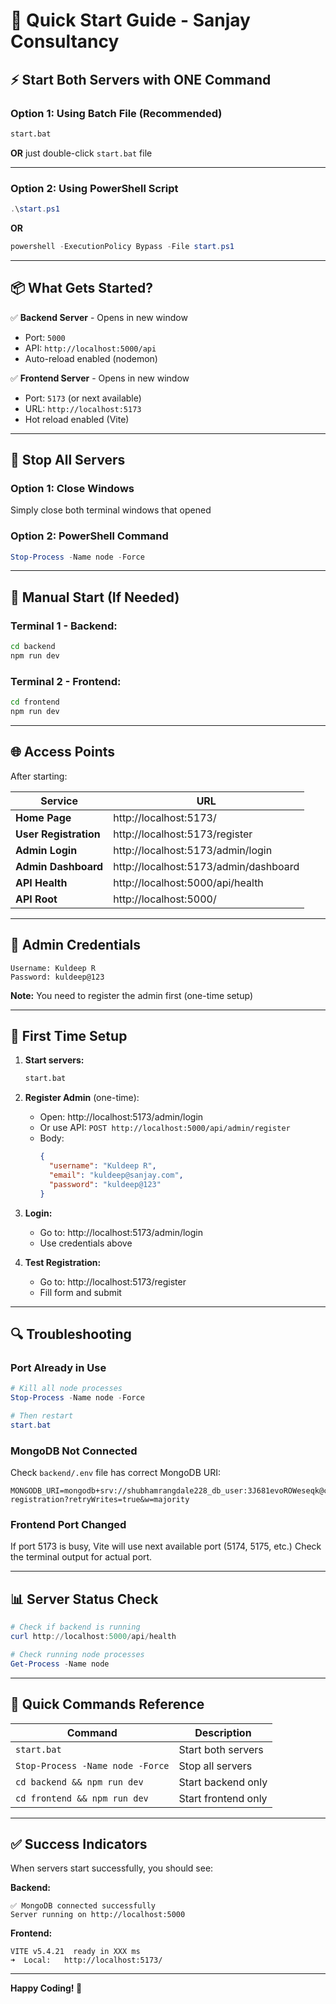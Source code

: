 # 🚀 Quick Start Guide - Sanjay Consultancy

## ⚡ Start Both Servers with ONE Command

### **Option 1: Using Batch File (Recommended)** 
```bash
start.bat
```
**OR** just double-click `start.bat` file

---

### **Option 2: Using PowerShell Script**
```powershell
.\start.ps1
```
**OR**
```powershell
powershell -ExecutionPolicy Bypass -File start.ps1
```

---

## 📦 What Gets Started?

✅ **Backend Server** - Opens in new window
- Port: `5000`
- API: `http://localhost:5000/api`
- Auto-reload enabled (nodemon)

✅ **Frontend Server** - Opens in new window  
- Port: `5173` (or next available)
- URL: `http://localhost:5173`
- Hot reload enabled (Vite)

---

## 🛑 Stop All Servers

### **Option 1: Close Windows**
Simply close both terminal windows that opened

### **Option 2: PowerShell Command**
```powershell
Stop-Process -Name node -Force
```

---

## 🔧 Manual Start (If Needed)

### **Terminal 1 - Backend:**
```bash
cd backend
npm run dev
```

### **Terminal 2 - Frontend:**
```bash
cd frontend
npm run dev
```

---

## 🌐 Access Points

After starting:

| Service | URL |
|---------|-----|
| **Home Page** | http://localhost:5173/ |
| **User Registration** | http://localhost:5173/register |
| **Admin Login** | http://localhost:5173/admin/login |
| **Admin Dashboard** | http://localhost:5173/admin/dashboard |
| **API Health** | http://localhost:5000/api/health |
| **API Root** | http://localhost:5000/ |

---

## 🔑 Admin Credentials

```
Username: Kuldeep R
Password: kuldeep@123
```

**Note:** You need to register the admin first (one-time setup)

---

## 📝 First Time Setup

1. **Start servers:**
   ```bash
   start.bat
   ```

2. **Register Admin** (one-time):
   - Open: http://localhost:5173/admin/login
   - Or use API: `POST http://localhost:5000/api/admin/register`
   - Body:
     ```json
     {
       "username": "Kuldeep R",
       "email": "kuldeep@sanjay.com",
       "password": "kuldeep@123"
     }
     ```

3. **Login:**
   - Go to: http://localhost:5173/admin/login
   - Use credentials above

4. **Test Registration:**
   - Go to: http://localhost:5173/register
   - Fill form and submit

---

## 🔍 Troubleshooting

### **Port Already in Use**
```powershell
# Kill all node processes
Stop-Process -Name node -Force

# Then restart
start.bat
```

### **MongoDB Not Connected**
Check `backend/.env` file has correct MongoDB URI:
```
MONGODB_URI=mongodb+srv://shubhamrangdale228_db_user:3J681evoROWeseqk@cluster0.mongodb.net/user-registration?retryWrites=true&w=majority
```

### **Frontend Port Changed**
If port 5173 is busy, Vite will use next available port (5174, 5175, etc.)
Check the terminal output for actual port.

---

## 📊 Server Status Check

```powershell
# Check if backend is running
curl http://localhost:5000/api/health

# Check running node processes
Get-Process -Name node
```

---

## 🎯 Quick Commands Reference

| Command | Description |
|---------|-------------|
| `start.bat` | Start both servers |
| `Stop-Process -Name node -Force` | Stop all servers |
| `cd backend && npm run dev` | Start backend only |
| `cd frontend && npm run dev` | Start frontend only |

---

## ✅ Success Indicators

When servers start successfully, you should see:

**Backend:**
```
✅ MongoDB connected successfully
Server running on http://localhost:5000
```

**Frontend:**
```
VITE v5.4.21  ready in XXX ms
➜  Local:   http://localhost:5173/
```

---

**Happy Coding! 🚀**
